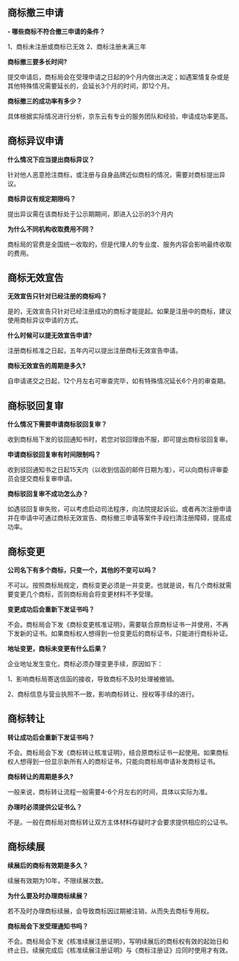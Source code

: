 ## 商标撤三申请
**- 哪些商标不符合撤三申请的条件？**

1、商标未注册或商标已无效  2、商标注册未满三年

**商标撤三要多长时间?**

提交申请后，商标局会在受理申请之日起的9个月内做出决定；如遇案情复杂或是其他特殊情况需要延长的，会延长3个月的时间，即12个月。

**商标撤三的成功率有多少？**

具体根据实际情况进行分析，京东云有专业的服务团队和经验，申请成功率更高。

## 商标异议申请

**什么情况下应当提出商标异议？**

针对他人恶意抢注商标，或注册与自身品牌近似商标的情况，需要对商标提出异议。

**商标异议有规定期限吗？**

提出异议需在该商标处于公示期期间，即进入公示的3个月内

**为什么不同机构收取费用不同？**

商标局的官费是全国统一收取的，但是代理人的专业度、服务内容会影响最终收取的费用。

## 商标无效宣告

**无效宣告只针对已经注册的商标吗？**

是的，无效宣告只针对已经注册成功的商标才能提起。如果是注册中的商标，建议使用商标异议申请的方式。

**什么时候可以提无效宣告申请?**

注册商标核准之日起，五年内可以提出注册商标无效宣告申请。

**商标无效宣告的周期是多久?**

自申请递交之日起，12个月左右可审查完毕，如有特殊情况延长6个月的审查期。

## 商标驳回复审

**什么情况下需要申请商标驳回复审？**

收到商标局下发的驳回通知书时，若您对驳回理由不服，即可提出商标驳回复审。

**申请商标驳回复审有时间限制吗？**

收到驳回通知书之日起15天内（以收到信函的邮件日期为准），可以向商标评审委员会提交商标复审申请。

**商标驳回复审不成功怎么办？**

如遇驳回复审失败，可以考虑启动司法程序，向法院提起诉讼。或者再次注册申请并在申请中可通过商标无效宣告、商标撤三申请等案件手段扫清注册障碍，提高成功率。

## 商标变更

**公司名下有多个商标，只变一个，其他的不变可以吗？**

不可以。按照商标局规定，商标变更必须是一并变更。也就是说，有几个商标就需要变更几个商标，否则商标局会将变更材料不予受理。

**变更成功后会重新下发证书吗？**

不会。商标局会下发《商标变更核准证明》，需要联合原商标证书一并使用，不再下发新的证书。如果商标权人想得到一份变更后的商标证书，只能进行商标补证。

**地址变更，商标未变更有什么后果？**

企业地址发生变化，商标必须办理变更手续，原因如下：

1、影响商标局寄送信函的接收，导致商标不及时处理被撤销。

2、商标信息与营业执照不一致，影响商标转让、授权等手续的进行。

## 商标转让

**转让成功后会重新下发证书吗？**

不会。商标局会下发《商标转让核准证明》，结合原商标证书一起使用。如果商标权人想得到一份显示新所有人的商标证书，只能向商标局申请补发商标证书。

**商标转让的周期是多久?**

一般来说，商标转让流程一般需要4-6个月左右的时间，具体以实际为准。

**办理时必须提供公证书么？**

不是。一般在商标局对商标转让双方主体材料存疑时才会要求提供相应的公证书。

## 商标续展

**续展后的商标有效期是多久？**

续展有效期为10年，不限续展次数。

**为什么要及时办理商标续展？**

若不及时办理商标续展，会导致商标因过期被注销，从而失去商标专用权。

**商标局会下发受理通知书吗？**

不会。商标局会下发《核准续展注册证明》，写明续展后的商标权有效的起始日和终止日。续展完成后《核准续展注册证明》与《商标注册证》应同时使用才有效。

